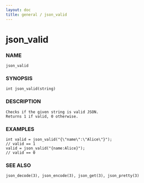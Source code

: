 ```yaml
---
layout: doc
title: general / json_valid
---
```

# json_valid

### NAME

    json_valid

### SYNOPSIS

    int json_valid(string)

### DESCRIPTION

    Checks if the given string is valid JSON.
    Returns 1 if valid, 0 otherwise.

### EXAMPLES

    int valid = json_valid("{\"name\":\"Alice\"}");
    // valid == 1
    valid = json_valid("{name:Alice}");
    // valid == 0

### SEE ALSO

    json_decode(3), json_encode(3), json_get(3), json_pretty(3)
